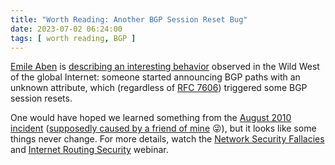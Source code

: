 ```yaml
---
title: "Worth Reading: Another BGP Session Reset Bug"
date: 2023-07-02 06:24:00
tags: [ worth reading, BGP ]
---
```

[Emile Aben](https://labs.ripe.net/author/emileaben/) is [describing an interesting behavior](https://labs.ripe.net/author/emileaben/unknown-attribute-28-a-source-of-entropy-in-interdomain-routing/) observed in the Wild West of the global Internet: someone started announcing BGP paths with an unknown attribute, which (regardless of [RFC 7606](https://www.rfc-editor.org/rfc/rfc7606)) triggered some BGP session resets. 

One would have hoped we learned something from the [August 2010 incident](https://labs.ripe.net/author/erik/ripe-ncc-and-duke-university-bgp-experiment/) ([supposedly caused by a friend of mine](/2023/03/chatgpt-bgp-routing-security/) 😜), but it looks like some things never change. For more details, watch the [Network Security Fallacies](https://my.ipspace.net/bin/list?id=Net101#NETSEC) and [Internet Routing Security](https://www.ipspace.net/Internet_Routing_Security) webinar.